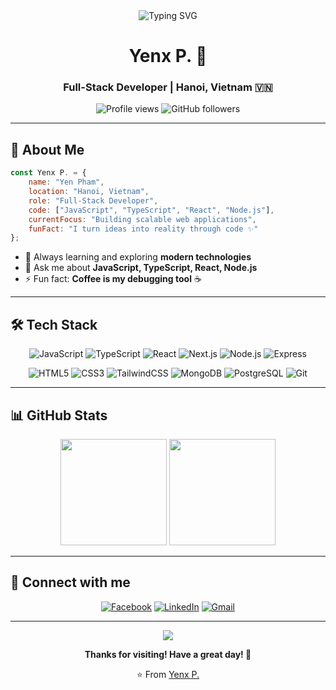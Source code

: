 <div align="center">
  <img src="https://readme-typing-svg.herokuapp.com/?font=Fira+Code&size=28&duration=3000&pause=1000&color=58A6FF&center=true&vCenter=true&width=500&lines=Hi!+I'm+Yen+Pham+👋;Full-Stack+Developer+💻;Welcome+to+my+GitHub!+✨" alt="Typing SVG" />
</div>

<h1 align="center">Yenx P. 🌻</h1>
<h3 align="center">Full-Stack Developer | Hanoi, Vietnam 🇻🇳</h3>

<div align="center">
  <img src="https://komarev.com/ghpvc/?username=yenpham103&label=Profile%20views&color=58A6FF&style=flat-square" alt="Profile views" />
  <img src="https://img.shields.io/github/followers/yenpham103?label=Followers&style=flat-square&color=58A6FF" alt="GitHub followers" />
</div>

---

## 💫 About Me

```javascript
const Yenx P. = {
    name: "Yen Pham",
    location: "Hanoi, Vietnam",
    role: "Full-Stack Developer",
    code: ["JavaScript", "TypeScript", "React", "Node.js"],
    currentFocus: "Building scalable web applications",
    funFact: "I turn ideas into reality through code ✨"
};
```

- 🌱 Always learning and exploring **modern technologies**
- 💬 Ask me about **JavaScript, TypeScript, React, Node.js**
- ⚡ Fun fact: **Coffee is my debugging tool** ☕

---

## 🛠️ Tech Stack

<div align="center">

![JavaScript](https://img.shields.io/badge/JavaScript-F7DF1E?style=flat-square&logo=javascript&logoColor=black)
![TypeScript](https://img.shields.io/badge/TypeScript-3178C6?style=flat-square&logo=typescript&logoColor=white)
![React](https://img.shields.io/badge/React-61DAFB?style=flat-square&logo=react&logoColor=black)
![Next.js](https://img.shields.io/badge/Next.js-000000?style=flat-square&logo=next.js&logoColor=white)
![Node.js](https://img.shields.io/badge/Node.js-339933?style=flat-square&logo=node.js&logoColor=white)
![Express](https://img.shields.io/badge/Express-000000?style=flat-square&logo=express&logoColor=white)

![HTML5](https://img.shields.io/badge/HTML5-E34F26?style=flat-square&logo=html5&logoColor=white)
![CSS3](https://img.shields.io/badge/CSS3-1572B6?style=flat-square&logo=css3&logoColor=white)
![TailwindCSS](https://img.shields.io/badge/Tailwind-06B6D4?style=flat-square&logo=tailwindcss&logoColor=white)
![MongoDB](https://img.shields.io/badge/MongoDB-47A248?style=flat-square&logo=mongodb&logoColor=white)
![PostgreSQL](https://img.shields.io/badge/PostgreSQL-4169E1?style=flat-square&logo=postgresql&logoColor=white)
![Git](https://img.shields.io/badge/Git-F05032?style=flat-square&logo=git&logoColor=white)

</div>

---

## 📊 GitHub Stats

<div align="center">
  <img height="170em" src="https://github-readme-stats.vercel.app/api?username=yenpham103&show_icons=true&theme=github_dark&hide_border=true&count_private=true&include_all_commits=true" />
  <img height="170em" src="https://github-readme-stats.vercel.app/api/top-langs/?username=yenpham103&layout=compact&theme=github_dark&hide_border=true&langs_count=8" />
</div>

---

## 🤝 Connect with me

<div align="center">
  
[![Facebook](https://img.shields.io/badge/Facebook-1877F2?style=for-the-badge&logo=facebook&logoColor=white)](https://www.facebook.com/nosgar.1003/)
[![LinkedIn](https://img.shields.io/badge/LinkedIn-0077B5?style=for-the-badge&logo=linkedin&logoColor=white)](https://linkedin.com/in/yenpham103)
[![Gmail](https://img.shields.io/badge/Gmail-D14836?style=for-the-badge&logo=gmail&logoColor=white)](mailto:yenpham.dev@gmail.com)

</div>

---

<div align="center">
  <img src="https://capsule-render.vercel.app/api?type=waving&color=gradient&height=60&section=footer" />
  
  **Thanks for visiting! Have a great day! 🌟**
  
  ⭐ From [Yenx P.](https://github.com/yenpham103)
</div>
